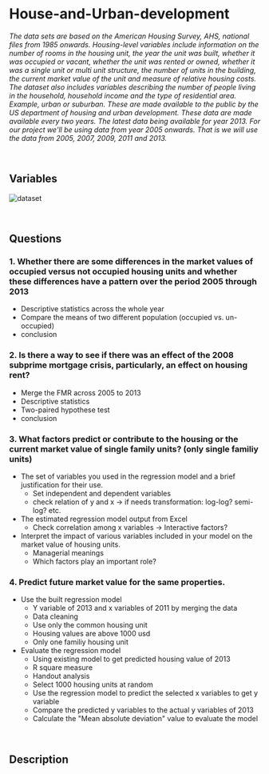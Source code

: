 # House-and-Urban-development
*The data sets are based on the American Housing Survey, AHS, national files from 1985 onwards. Housing-level variables include information on the number of rooms in the housing unit, the year the unit was built, whether it was occupied or vacant, whether the unit was rented or owned, whether it was a single unit or multi unit structure, the number of units in the building, the current market value of the unit and measure of relative housing costs. The dataset also includes variables describing the number of people living in the household, household income and the type of residential area. Example, urban or suburban. These are made available to the public by the US department of housing and urban development. These data are made available every two years. The latest data being available for year 2013. For our project we'll be using data from year 2005 onwards. That is we will use the data from 2005, 2007, 2009, 2011 and 2013.*

<br> 

## Variables 
![dataset](https://user-images.githubusercontent.com/58776067/209270971-71cc8ffa-5fff-4972-a916-febef6dc810b.png)


<br>

## Questions
### 1.  Whether there are some differences in the market values of occupied versus not occupied housing units and whether these differences have a pattern over the period 2005 through 2013
- Descriptive statistics across the whole year
- Compare the means of two different population (occupied vs. un-occupied)
- conclusion


### 2. Is there a way to see if there was an effect of the 2008 subprime mortgage crisis, particularly, an effect on housing rent? 
- Merge the FMR across 2005 to 2013
- Descriptive statistics 
- Two-paired hypothese test
- conclusion

### 3. What factors predict or contribute to the housing or the current market value of single family units? (only single familiy units)
- The set of variables you used in the regression model and a brief justification for their use.
  - Set independent and dependent variables 
  - check relation of y and x -> if needs transformation: log-log? semi-log? etc. 
- The estimated regression model output from Excel
  - Check correlation among x variables -> Interactive factors? 
- Interpret the impact of various variables included in your model on the market value of housing units.
  - Managerial meanings 
  - Which factors play an important role? 
  
### 4. Predict future market value for the same properties.
- Use the built regression model 
  - Y variable of 2013 and x variables of 2011 by merging the data 
  - Data cleaning 
   - Use only the common housing unit
   - Housing values are above 1000 usd 
   - Only one familiy housing unit
- Evaluate the regression model 
  - Using existing model to get predicted housing value of 2013 
  - R square measure
  - Handout analysis 
   - Select 1000 housing units at random
   - Use the regression model to predict the selected x variables to get y variable
   - Compare the predicted y variables to the actual y variables of 2013
   - Calculate the "Mean absolute deviation" value to evaluate the model 

<br>

## Description
